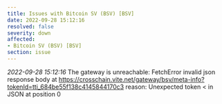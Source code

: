 ```yaml
---
title: Issues with Bitcoin SV (BSV) [BSV]
date: 2022-09-28 15:12:16
resolved: false
severity: down
affected:
- Bitcoin SV (BSV) [BSV]
section: issue
---
```


*2022-09-28 15:12:16* The gateway is unreachable: FetchError invalid json response body at https://crosschain.vite.net/gateway/bsv/meta-info?tokenId=tti_684be55f138c4145844170c3 reason: Unexpected token < in JSON at position 0
